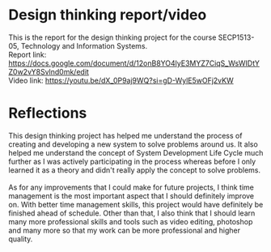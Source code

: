# Design thinking report/video

This is the report for the design thinking project for the course SECP1513-05, Technology and Information Systems.
<br>Report link: https://docs.google.com/document/d/12onB8YO4lyE3MYZ7CiqS_WsWIDtYZ0w2vY8Svlnd0mk/edit
<br>Video link: https://youtu.be/dX_0P9aj9WQ?si=gD-WylE5wOFj2vKW

# Reflections

This design thinking project has helped me understand the process of creating and developing a new system to solve problems around us. It also helped me understand the concept of System Development
Life Cycle much further as I was actively participating in the process whereas before I only learned it as a theory and didn't really apply the concept to solve problems.
<br><br>As for any improvements that I could make for future projects, I think time management is the most important aspect that I should definitely improve on. With better time management
skills, this project would have definitely be finished ahead of schedule. Other than that, I also think that I should learn many more professional skills and tools such as video editing,
photoshop and many more so that my work can be more professional and higher quality. 
